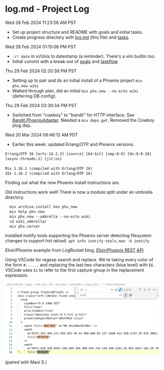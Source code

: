 # log.md - Project Log

Wed 28 Feb 2024 11:23:56 AM PST
* Set up project structure and README with goals and initial tasks.
* Create progress directory with [log.md](./log.md) (this file) and [tasks](./tasks.md).

Wed 28 Feb 2024 01:15:08 PM PST
* `:r! date` in vi/Unix to datestamp (a reminder). There's a vim builtin too.
* Initial commit with a break-out of [goals](../goals.md) and [taskflow](../taskflow.md).

Thu 29 Feb 2024 02:20:38 PM PST
* Setting up to pair and do an initial install of a Phoenix project `mix phx.new wiki`
* Walked through plan, did an initial `mix phx.new --no-ecto wiki` (deferring DB config).

Thu 29 Feb 2024 03:39:34 PM PST
* Switched from "cowboy" to "bandit" for HTTP interface. See [Bandit.PhoenixAdapter](https://hexdocs.pm/bandit/Bandit.PhoenixAdapter.html). Needed a `mix deps.get`. Removed the Cowboy plug dep.

Wed 20 Mar 2024 09:46:12 AM PDT
* Earlier this week: updated Erlang/OTP and Phoenix versions.
```
Erlang/OTP 26 [erts-14.2.3] [source] [64-bit] [smp:8:8] [ds:8:8:10] [async-threads:1] [jit:ns]

Mix 1.16.2 (compiled with Erlang/OTP 26)
IEx 1.16.2 (compiled with Erlang/OTP 26)
```

Finding out what the new Phoenix install instructions are.

Old instructions work well! There is now a module split under an umbrella directory.

```
  mix archive.install hex phx_new
  mix help phx.new
  mix phx.new --umbrella --no-ecto wiki 
  cd wiki_umbrella/
  mix phx.server
```

Installed inotify-tools supporting the Phoenix server detecting filesystem
changes to support hot reload. `apt info inotify-tools`, `man -k inotify`

Elixir/Phoenix example from LogRocket blog, [Elixir/Phoenix REST API](https://blog.logrocket.com/build-rest-api-elixir-phoenix) 

Using VSCode for regexp search and replace. We're taking every color of the form `#......` and replacing the last two characters (blue level) with `EE`. VSCode uses `$1` to refer to the first capture group in the replacement expression.

![vscode capture group replace](./vscode-regexp-group-replace.png)

(paired with Mani S.) 

